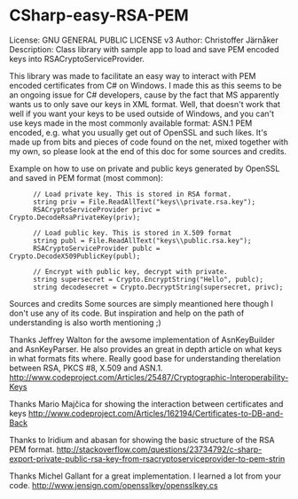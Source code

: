 # CSharp-easy-RSA-PEM
License: GNU GENERAL PUBLIC LICENSE v3
Author: Christoffer Järnåker
Description: Class library with sample app to load and save PEM encoded keys into RSACryptoServiceProvider.  

This library was made to facilitate an easy way to interact with PEM encoded certificates from C# on Windows.
I made this as this seems to be an ongoing issue for C# developers, cause by the fact that MS apparently wants us to only save our keys in XML format. Well, that doesn't work that well if you want your keys to be used outside of Windows, and you can't use keys made in the most commonly available format: ASN.1 PEM encoded, e.g. what you usually get out of OpenSSL and such likes.
It's made up from bits and pieces of code found on the net, mixed together with my own, so please look at the end of this doc for some sources and credits.

Example on how to use on private and public keys generated by OpenSSL and saved in PEM format (most common): 

          // Load private key. This is stored in RSA format.
          string priv = File.ReadAllText("keys\\private.rsa.key");
          RSACryptoServiceProvider privc = Crypto.DecodeRsaPrivateKey(priv);

          // Load public key. This is stored in X.509 format
          string publ = File.ReadAllText("keys\\public.rsa.key");
          RSACryptoServiceProvider publc = Crypto.DecodeX509PublicKey(publ);

          // Encrypt with public key, decrypt with private.
          string supersecret = Crypto.EncryptString("Hello", publc);
          string decodesecret = Crypto.DecryptString(supersecret, privc);

Sources and credits
Some sources are simply meantioned here though I don't use any of its code.
But inspiration and help on the path of understanding is also worth mentioning ;)

Thanks Jeffrey Walton for the awsome implementation of AsnKeyBuilder and AsnKeyParser. He also provides an great in depth article on what keys in what formats fits where.
Really good base for understanding therelation between RSA, PKCS #8, X.509 and ASN.1. 
http://www.codeproject.com/Articles/25487/Cryptographic-Interoperability-Keys 

Thanks Mario Majčica for showing the interaction between certificates and keys
http://www.codeproject.com/Articles/162194/Certificates-to-DB-and-Back

Thanks to Iridium and abasan for showing the basic structure of the RSA PEM format. 
http://stackoverflow.com/questions/23734792/c-sharp-export-private-public-rsa-key-from-rsacryptoserviceprovider-to-pem-strin

Thanks Michel Gallant for a great implementation. I learned a lot from your code.
http://www.jensign.com/opensslkey/opensslkey.cs
